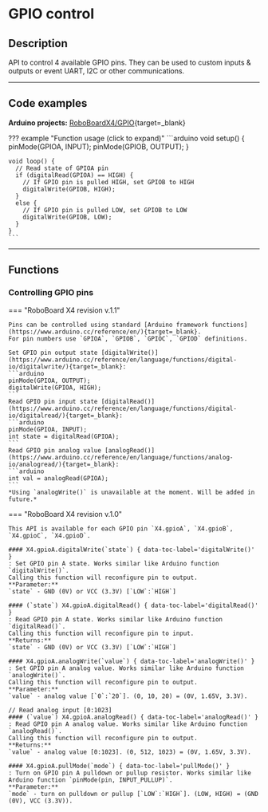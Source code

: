 # GPIO control

## Description

API to control 4 available GPIO pins. They can be used to custom inputs & outputs or event UART, I2C or other communications.

***

## Code examples

**Arduino projects:** [RoboBoardX4/GPIO](https://github.com/totemmaker/TotemArduinoBoards/tree/master/libraries/TotemX4/examples/GPIO){target=_blank}

??? example "Function usage (click to expand)"
    ```arduino
    void setup() {
      pinMode(GPIOA, INPUT);
      pinMode(GPIOB, OUTPUT);
    }

    void loop() {
      // Read state of GPIOA pin
      if (digitalRead(GPIOA) == HIGH) {
        // If GPIO pin is pulled HIGH, set GPIOB to HIGH
        digitalWrite(GPIOB, HIGH);
      }
      else {
        // If GPIO pin is pulled LOW, set GPIOB to LOW
        digitalWrite(GPIOB, LOW);
      }
    }
    ```

***

## Functions

### Controlling GPIO pins

=== "RoboBoard X4 revision v.1.1"

    Pins can be controlled using standard [Arduino framework functions](https://www.arduino.cc/reference/en/){target=_blank}.  
    For pin numbers use `GPIOA`, `GPIOB`, `GPIOC`, `GPIOD` definitions.

    Set GPIO pin output state [digitalWrite()](https://www.arduino.cc/reference/en/language/functions/digital-io/digitalwrite/){target=_blank}:  
    ```arduino
    pinMode(GPIOA, OUTPUT);
    digitalWrite(GPIOA, HIGH);
    ```
    Read GPIO pin input state [digitalRead()](https://www.arduino.cc/reference/en/language/functions/digital-io/digitalread/){target=_blank}:  
    ```arduino
    pinMode(GPIOA, INPUT);
    int state = digitalRead(GPIOA);
    ```
    Read GPIO pin analog value [analogRead()](https://www.arduino.cc/reference/en/language/functions/analog-io/analogread/){target=_blank}:  
    ```arduino
    int val = analogRead(GPIOA);
    ```
    *Using `analogWrite()` is unavailable at the moment. Will be added in future.*  


=== "RoboBoard X4 revision v.1.0"

    This API is available for each GPIO pin `X4.gpioA`, `X4.gpioB`, `X4.gpioC`, `X4.gpioD`.  

    #### X4.gpioA.digitalWrite(`state`) { data-toc-label='digitalWrite()' }
    : Set GPIO pin A state. Works similar like Arduino function `digitalWrite()`.  
    Calling this function will reconfigure pin to output.  
    **Parameter:**  
    `state` - GND (0V) or VCC (3.3V) [`LOW`:`HIGH`]  

    #### (`state`) X4.gpioA.digitalRead() { data-toc-label='digitalRead()' }
    : Read GPIO pin A state. Works similar like Arduino function `digitalRead()`.  
    Calling this function will reconfigure pin to input.  
    **Returns:**  
    `state` - GND (0V) or VCC (3.3V) [`LOW`:`HIGH`]  

    #### X4.gpioA.analogWrite(`value`) { data-toc-label='analogWrite()' }
    : Set GPIO pin A analog value. Works similar like Arduino function `analogWrite()`.
    Calling this function will reconfigure pin to output.  
    **Parameter:**  
    `value` - analog value [`0`:`20`]. (0, 10, 20) = (0V, 1.65V, 3.3V).

    // Read analog input [0:1023]
    #### (`value`) X4.gpioA.analogRead() { data-toc-label='analogRead()' }
    : Read GPIO pin A analog value. Works similar like Arduino function `analogRead()`.
    Calling this function will reconfigure pin to output.  
    **Returns:**  
    `value` - analog value [0:1023]. (0, 512, 1023) = (0V, 1.65V, 3.3V).

    #### X4.gpioA.pullMode(`mode`) { data-toc-label='pullMode()' }
    : Turn on GPIO pin A pulldown or pullup resistor. Works similar like Arduino function `pinMode(pin, INPUT_PULLUP)`.  
    **Parameter:**  
    `mode` - turn on pulldown or pullup [`LOW`:`HIGH`]. (LOW, HIGH) = (GND (0V), VCC (3.3V)).  
